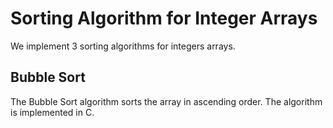# Sorting Algorithm for Integer Arrays
We implement 3 sorting algorithms for integers arrays.

## Bubble Sort
The Bubble Sort algorithm sorts the array in ascending order.
The algorithm is implemented in C.
